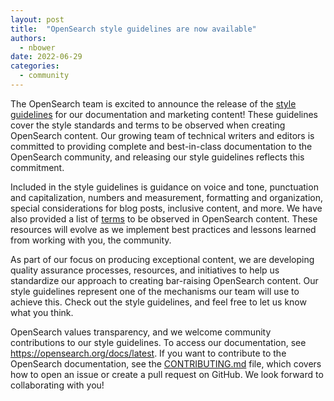 ```yaml
---
layout: post
title:  "OpenSearch style guidelines are now available"
authors: 
  - nbower
date: 2022-06-29
categories: 
  - community
---
```


The OpenSearch team is excited to announce the release of the [style guidelines](https://github.com/opensearch-project/documentation-website/blob/main/STYLE_GUIDE.md) for our documentation and marketing content! These guidelines cover the style standards and terms to be observed when creating OpenSearch content. Our growing team of technical writers and editors is committed to providing complete and best-in-class documentation to the OpenSearch community, and releasing our style guidelines reflects this commitment.

Included in the style guidelines is guidance on voice and tone, punctuation and capitalization, numbers and measurement, formatting and organization, special considerations for blog posts, inclusive content, and more. We have also provided a list of [terms](https://github.com/opensearch-project/documentation-website/blob/main/TERMS.md) to be observed in OpenSearch content. These resources will evolve as we implement best practices and lessons learned from working with you, the community.

As part of our focus on producing exceptional content, we are developing quality assurance processes, resources, and initiatives to help us standardize our approach to creating bar-raising OpenSearch content. Our style guidelines represent one of the mechanisms our team will use to achieve this. Check out the style guidelines, and feel free to let us know what you think.

OpenSearch values transparency, and we welcome community contributions to our style guidelines. To access our documentation, see https://opensearch.org/docs/latest. If you want to contribute to the OpenSearch documentation, see the [CONTRIBUTING.md](https://github.com/opensearch-project/documentation-website/blob/main/CONTRIBUTING.md) file, which covers how to open an issue or create a pull request on GitHub. We look forward to collaborating with you!
